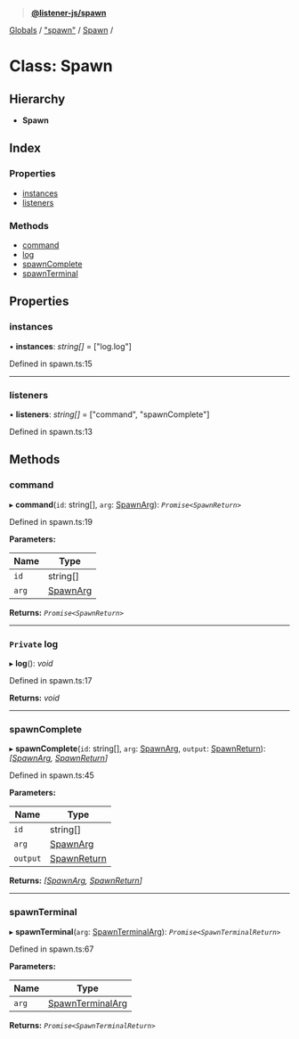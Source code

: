 > **[@listener-js/spawn](../README.md)**

[Globals](../globals.md) / ["spawn"](../modules/_spawn_.md) / [Spawn](_spawn_.spawn.md) /

# Class: Spawn

## Hierarchy

* **Spawn**

## Index

### Properties

* [instances](_spawn_.spawn.md#instances)
* [listeners](_spawn_.spawn.md#listeners)

### Methods

* [command](_spawn_.spawn.md#command)
* [log](_spawn_.spawn.md#private-log)
* [spawnComplete](_spawn_.spawn.md#spawncomplete)
* [spawnTerminal](_spawn_.spawn.md#spawnterminal)

## Properties

###  instances

• **instances**: *string[]* =  ["log.log"]

Defined in spawn.ts:15

___

###  listeners

• **listeners**: *string[]* =  ["command", "spawnComplete"]

Defined in spawn.ts:13

## Methods

###  command

▸ **command**(`id`: string[], `arg`: [SpawnArg](../interfaces/_types_.spawnarg.md)): *`Promise<SpawnReturn>`*

Defined in spawn.ts:19

**Parameters:**

Name | Type |
------ | ------ |
`id` | string[] |
`arg` | [SpawnArg](../interfaces/_types_.spawnarg.md) |

**Returns:** *`Promise<SpawnReturn>`*

___

### `Private` log

▸ **log**(): *void*

Defined in spawn.ts:17

**Returns:** *void*

___

###  spawnComplete

▸ **spawnComplete**(`id`: string[], `arg`: [SpawnArg](../interfaces/_types_.spawnarg.md), `output`: [SpawnReturn](../interfaces/_types_.spawnreturn.md)): *[[SpawnArg](../interfaces/_types_.spawnarg.md), [SpawnReturn](../interfaces/_types_.spawnreturn.md)]*

Defined in spawn.ts:45

**Parameters:**

Name | Type |
------ | ------ |
`id` | string[] |
`arg` | [SpawnArg](../interfaces/_types_.spawnarg.md) |
`output` | [SpawnReturn](../interfaces/_types_.spawnreturn.md) |

**Returns:** *[[SpawnArg](../interfaces/_types_.spawnarg.md), [SpawnReturn](../interfaces/_types_.spawnreturn.md)]*

___

###  spawnTerminal

▸ **spawnTerminal**(`arg`: [SpawnTerminalArg](../interfaces/_types_.spawnterminalarg.md)): *`Promise<SpawnTerminalReturn>`*

Defined in spawn.ts:67

**Parameters:**

Name | Type |
------ | ------ |
`arg` | [SpawnTerminalArg](../interfaces/_types_.spawnterminalarg.md) |

**Returns:** *`Promise<SpawnTerminalReturn>`*